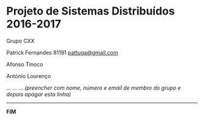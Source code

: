# Projeto de Sistemas Distribuídos 2016-2017 #

Grupo CXX

Patrick Fernandes 81191 pattuga@gmail.com

Afonso Tinoco

António Lourenço

... ... ...
*(preencher com nome, número e email de membro do grupo e depois apagar esta linha)*


-------------------------------------------------------------------------------
**FIM**
